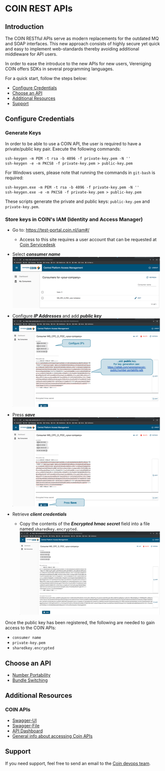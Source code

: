 # COIN REST APIs

## Introduction

The COIN RESTful APIs serve as modern replacements for the outdated MQ and SOAP interfaces.
This new approach consists of highly secure yet quick and easy to implement web-standards thereby avoiding additional middleware for API users. 

In order to ease the introduce to the new APIs for new users, Vereniging COIN offers SDKs in several programming languages. 

For a quick start, follow the steps below:

* [Configure Credentials](#configure-credentials)
* [Choose an API](#choose-an-api)
* [Additional Resources](#additional-resources)
* [Support](#support)


## Configure Credentials

### Generate Keys

In order to be able to use a COIN API, the user is required to have a private/public key pair. Execute the following commands:
```
ssh-keygen -m PEM -t rsa -b 4096 -f private-key.pem -N '' 
ssh-keygen -e -m PKCS8 -f private-key.pem > public-key.pem
```

For Windows users, please note that running the commands in `git-bash` is required:
```
ssh-keygen.exe -m PEM -t rsa -b 4096 -f private-key.pem -N ''
ssh-keygen.exe -e -m PKCS8 -f private-key.pem > public-key.pem
```

These scripts generate the private and public keys: `public-key.pem` and `private-key.pem`.

### Store keys in COIN's IAM (Identity and Access Manager)

- Go to: https://test-portal.coin.nl/iam#/
    - Access to this site requires a user account that can be requested at [Coin Servicedesk](mailto:servicedesk@coin.nl)

- Select ***consumer name***
![alt text](./img/coin_iam_select_consumer.png "Select Consumer")

- Configure ***IP Addresses*** and add ***public key***
![alt text](./img/coin_iam_add_public_key.png "Configure IPs and public key")

- Press ***save***
![alt text](./img/coin_iam_save.png "Save")

- Retrieve ***client credentials***
    - Copy the contents of the ***Encrypted hmac secret*** field into a file named `sharedkey.encrypted`.
![alt text](./img/coin_iam_all_credentials.png "Retrieve Client Credentials")
 
Once the public key has been registered, the following are needed to gain access to the COIN APIs:
- `consumer name`
- `private-key.pem`
- `sharedkey.encrypted`

## Choose an API

- [Number Portability](number-portability-sdk/README.md)
- [Bundle Switching](bundle-switching-sdk/README.md)

## Additional Resources

### COIN APIs
- [Swagger-UI](https://test-api.coin.nl/docs)
- [Swagger-File](https://test-api.coin.nl/docs/number-portability/v1/swagger.json)
- [API Dashboard](https://test-portal.coin.nl/apis)
- [General info about accessing Coin APIs](https://gitlab.com/verenigingcoin-public/cpc-client)

## Support
If you need support, feel free to send an email to the [Coin devops team](mailto:devops@coin.nl).
